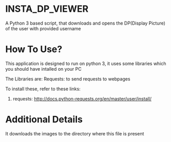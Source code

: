 # INSTA_DP_VIEWER
A Python 3 based script, that downloads and opens the DP(Display Picture) of the user with provided username

# How To Use?
This application is designed to run on python 3, it uses some libraries which you should have intalled on your PC

The Libraries are:
Requests: to send requests to webpages

To install these, refer to these links:
1) requests: http://docs.python-requests.org/en/master/user/install/

# Additional Details
It downloads the images to the directory where this file is present
